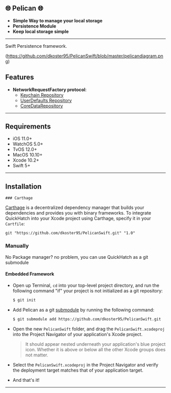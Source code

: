 

## 🌐 Pelican 🌐
- **Simple Way to manage your local storage**
- **Persistence Module**
- **Keep local storage simple**
---

Swift Persistence framework.

(https://github.com/dkoster95/PelicanSwift/blob/master/pelicandiagram.png)



## Features

- **NetworkRequestFactory protocol**:
	- [Keychain Repository](https://github.com/dkoster95/QuickHatchSwift/blob/master/Docs/GettingStarted.md)
	- [UserDefaults Repository](https://github.com/dkoster95/QuickHatchSwift/blob/master/Docs/CodableExtensions.md)
	- [CoreDataRepository](https://github.com/dkoster95/QuickHatchSwift/blob/master/Docs/ImageExtension.md)

---

## Requirements

- iOS 11.0+ 
- WatchOS 5.0+
- TvOS 12.0+
- MacOS 10.10+
- Xcode 10.2+
- Swift 5+

---

## Installation
	### Carthage

[Carthage](https://github.com/Carthage/Carthage) is a decentralized dependency manager that builds your dependencies and provides you with binary frameworks. To integrate QuickHatch into your Xcode project using Carthage, specify it in your `Cartfile`:

```ogdl
git "https://github.com/dkoster95/PelicanSwift.git" "1.0"
```

### Manually

No Package manager? no problem, you can use QuickHatch as a git submodule

#### Embedded Framework

- Open up Terminal, `cd` into your top-level project directory, and run the following command "if" your project is not initialized as a git repository:

  ```bash
  $ git init
  ```

- Add Pelican as a git [submodule](https://git-scm.com/docs/git-submodule) by running the following command:

  ```bash
  $ git submodule add https://github.com/dkoster95/PelicanSwift.git
  ```

- Open the new `PelicanSwift` folder, and drag the `PelicanSwift.xcodeproj` into the Project Navigator of your application's Xcode project.

    > It should appear nested underneath your application's blue project icon. Whether it is above or below all the other Xcode groups does not matter.

- Select the `PelicanSwift.xcodeproj` in the Project Navigator and verify the deployment target matches that of your application target.


- And that's it!
---

